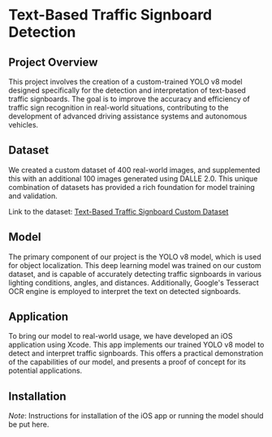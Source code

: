 # Text-Based Traffic Signboard Detection

## Project Overview
This project involves the creation of a custom-trained YOLO v8 model designed specifically for the detection and interpretation of text-based traffic signboards. The goal is to improve the accuracy and efficiency of traffic sign recognition in real-world situations, contributing to the development of advanced driving assistance systems and autonomous vehicles.

## Dataset
We created a custom dataset of 400 real-world images, and supplemented this with an additional 100 images generated using DALLE 2.0. This unique combination of datasets has provided a rich foundation for model training and validation. 

Link to the dataset: [Text-Based Traffic Signboard Custom Dataset](https://app.roboflow.com/srm-hybx5/text-based-traffic-signboard-custom-dataset/deploy/4)

## Model
The primary component of our project is the YOLO v8 model, which is used for object localization. This deep learning model was trained on our custom dataset, and is capable of accurately detecting traffic signboards in various lighting conditions, angles, and distances. Additionally, Google's Tesseract OCR engine is employed to interpret the text on detected signboards.

## Application
To bring our model to real-world usage, we have developed an iOS application using Xcode. This app implements our trained YOLO v8 model to detect and interpret traffic signboards. This offers a practical demonstration of the capabilities of our model, and presents a proof of concept for its potential applications.

## Installation
*Note*: Instructions for installation of the iOS app or running the model should be put here.


